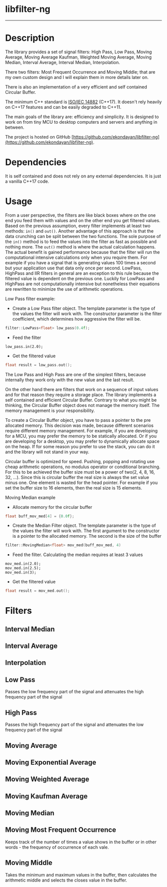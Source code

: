 # libfilter-ng

---

# Description

The library provides a set of signal filters: High Pass, Low Pass, Moving Average, Moving Average Kaufman, Weighted Moving Average, Moving Median, Interval Average, Interval Median, Interpolation.

There two filters: Most Frequent Occurrence and Moving Middle; that are my own custom design and I will explain them in more details later on. 

There is also an implementation of a very efficient and self contained Circular Buffer.

The minimum C++ standard is [ISO/IEC 14882](https://en.wikipedia.org/wiki/ISO/IEC_14882) (C++17). It doesn't rely heavily on C++17 features and can be easily degraded to C++11.

The main goals of the library are: efficiency and simplicity. It is designed to work on from tiny MCU to desktop computers and servers and anything in between.

The project is hosted on GitHub [https://github.com/ekondayan/libfilter-ng](https://github.com/ekondayan/libfilter-ng).

# Dependencies

It is self contained and does not rely on any external dependencies. It is  just a vanilla C++17 code.

# Usage

From a user perspective, the filters are like black boxes where on the one end you feed them with values and on the other end you get filtered values. Based on the previous assumption,  every filter implements at least two methods: `in()` and  `out()`. Another advantage of this approach is that the data crunching can be split between the two functions. The sole purpose of the `in()` method is to feed the values into the filter as fast as possible and nothing more. The `out()` method is where the actual calculation happens. The actual benefit is gained performance because that the filter will run the computational intensive calculations only when you require them. For example if you have a signal that is generating values 100 times a second but your application use that data only once per second. LowPass, HighPass and IIR filters in general are an exception to this rule because the filtered value is dependent on the previous one. Luckily for LowPass and HighPass are not computationally intensive but nonetheless their equations are rewritten to minimize the use of arithmetic operations.

Low Pass filter example:

- Create a Low Pass filter object. 
  The template parameter is the type of the values the filter will work with.
  The constructor parameter is the filter coefficient, which determines how aggressive the filter will be.

```c++
filter::LowPass<float> low_pass(0.4f);
```

- Feed the filter

```
low_pass.in(2.0);
```

- Get the filtered value

```c++
float result = low_pass.out();
```

The Low Pass and High Pass are one of the simplest filters, because internally they work only with the new value and the last result. 

On the other hand there are filters that work on a sequence of input values and for that reason they require a storage place. The library implements a self contained and efficient Circular Buffer. Contrary to what you might be thinking, the Circular Buffer object does not manage the memory itself. The memory management is your responsibility. 

To create a Circular Buffer object, you have to pass a pointer to the pre allocated memory. This decision was made, because different scenarios require different memory management. For example, if you are developing for a MCU, you may prefer the memory to be statically allocated. Or if you are developing for a desktop, you may prefer to dynamically allocate space on the heap. If for some reason you prefer to use the stack, you can do it and the library will not stand in your way.

Circular buffer is optimized for speed. Pushing, popping and rotating use cheap arithmetic operations, no modulus operator or conditional branching. For this to be achieved the buffer size must be a power of two(2, 4, 8, 16, 32, ...). Since this is circular buffer the real size is always the set value minus one. One element is wasted for the head pointer. For example if you set the buffer size to 16 elements, then the real size is 15 elements. 

Moving Median example

- Allocate memory for the circular buffer

```c++
float buff_mov_med[4] = {0.0f};
```

- Create the Median Filter object. The template parameter is the type of the values the filter will work with. The first argument to the constructor is a pointer to the allocated memory. The second is the size of the buffer

```c++
filter::MovingMedian<float> mov_med(buff_mov_med, 4)
```

- Feed the filter. Calculating the median requires at least 3 values

```
mov_med.in(2.0);
mov_med.in(2.5);
mov_med.in(3);
```

- Get the filtered value

```c++
float result = mov_med.out();
```

# Filters

## Interval Median

## Interval Average

## Interpolation



## Low Pass

Passes the low frequency part of the signal and attenuates the high frequency part of the signal

## High Pass

Passes the high frequency part of the signal and attenuates the low frequency part of the signal

## Moving Average

## Moving Exponential Average

## Moving Weighted Average

## Moving Kaufman Average

## Moving Median

## Moving Most Frequent Occurrence

Keeps track of the number of times a value shows in the buffer or in other words - the frequency of occurrence of each vale.

## Moving Middle

Takes the minimum and maximum values in the buffer, then calculates the arithmetic middle and selects the closes value in the buffer.








